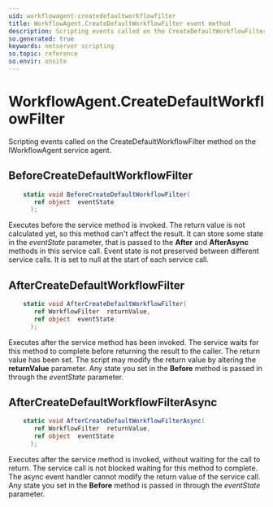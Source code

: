 ```yaml
---
uid: workflowagent-createdefaultworkflowfilter
title: WorkflowAgent.CreateDefaultWorkflowFilter event method
description: Scripting events called on the CreateDefaultWorkflowFilter method on the WorkflowAgent service agent.
so.generated: true
keywords: netserver scripting
so.topic: reference
so.envir: onsite
---
```

# WorkflowAgent.CreateDefaultWorkflowFilter

Scripting events called on the <see cref='M:IWorkflowAgent.CreateDefaultWorkflowFilter'>CreateDefaultWorkflowFilter</see> method on the <see cref='IWorkflowAgent'>IWorkflowAgent</see>  service agent.

## BeforeCreateDefaultWorkflowFilter
```cs
    static void BeforeCreateDefaultWorkflowFilter(
       ref object  eventState
      );
```
Executes before the service method is invoked.
The return value is not calculated yet, so this method can't affect the result.
It can store some state in the *eventState* parameter, that is passed to the **After** and **AfterAsync** methods in this service call.
Event state is not preserved between different service calls. It is set to null at the start of each service call.
## AfterCreateDefaultWorkflowFilter
```cs
    static void AfterCreateDefaultWorkflowFilter(
       ref WorkflowFilter  returnValue,
       ref object  eventState
      );
```
Executes after the service method has been invoked. The service waits for this method to complete before returning the result to the caller.
The return value has been set. The script may modify the return value by altering the **returnValue** parameter.
Any state you set in the **Before** method is passed in through the *eventState* parameter.
## AfterCreateDefaultWorkflowFilterAsync
```cs
    static void AfterCreateDefaultWorkflowFilterAsync(
       ref WorkflowFilter  returnValue,
       ref object  eventState
      );
```
Executes after the service method is invoked, without waiting for the call to return.
The service call is not blocked waiting for this method to complete.
The async event handler cannot modify the return value of the service call.
Any state you set in the **Before** method is passed in through the *eventState* parameter.

